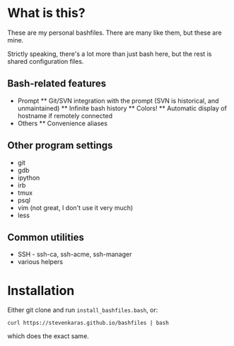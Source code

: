 # What is this?

These are my personal bashfiles.
There are many like them, but these are mine.

Strictly speaking, there's a lot more than just bash here, but the rest is shared configuration files.

## Bash-related features

* Prompt
** Git/SVN integration with the prompt (SVN is historical, and unmaintained)
** Infinite bash history
** Colors!
** Automatic display of hostname if remotely connected
* Others
** Convenience aliases

## Other program settings

* git
* gdb
* ipython
* irb
* tmux
* psql
* vim (not great, I don't use it very much)
* less

## Common utilities

* SSH - ssh-ca, ssh-acme, ssh-manager
* various helpers

# Installation

Either git clone and run `install_bashfiles.bash`, or:

```
curl https://stevenkaras.github.io/bashfiles | bash
```

which does the exact same.
